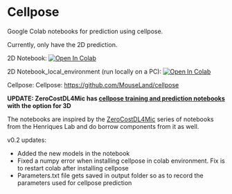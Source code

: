 # Cellpose
Google Colab notebooks for prediction using cellpose.

Currently, only have the 2D prediction. 

2D Notebook: [![Open In Colab](https://colab.research.google.com/assets/colab-badge.svg)](https://colab.research.google.com/github/pr4deepr/cellpose-colab/blob/main/Cellpose_cell_segmentation_2D_prediction_only.ipynb)

2D Notebook_local_environment (run locally on a PC): [![Open In Colab](https://colab.research.google.com/assets/colab-badge.svg)](https://colab.research.google.com/github/pr4deepr/cellpose-colab/blob/main/Cellpose_2D_run_on_local_environment.ipynb)

Cellpose: Cellpose: https://github.com/MouseLand/cellpose

**UPDATE: ZeroCostDL4Mic has [cellpose training and prediction notebooks](https://github.com/HenriquesLab/ZeroCostDL4Mic/wiki) with the option for 3D**

The notebooks are inspired by the [ZeroCostDL4Mic](https://github.com/HenriquesLab/ZeroCostDL4Mic/wiki) series of notebooks from the Henriques Lab and do borrow components from it as well. 


v0.2 updates:
* Added the new models in the notebook
* Fixed a numpy error when installing cellpose in colab environment. Fix is to restart colab after installing cellpose
* Parameters.txt file gets saved in output folder so as to record the parameters used for cellpose prediction

